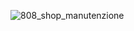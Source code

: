![808_shop_manutenzione](https://github.com/user-attachments/assets/29028e74-4d03-4e49-b3cf-16ef868c68a4)
